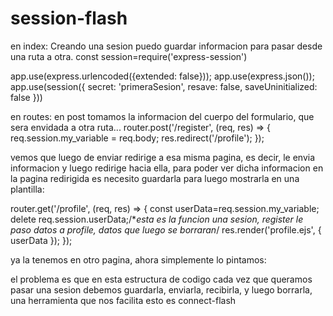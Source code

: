 # session-flash
en index:
Creando una sesion puedo guardar informacion para pasar desde una ruta a otra.
const session=require('express-session')

app.use(express.urlencoded({extended: false}));
app.use(express.json());
app.use(session({
    secret: 'primeraSesion',
    resave: false,
    saveUninitialized: false
}))

en routes:
en post tomamos la informacion del cuerpo del formulario, que sera envidada a otra ruta...
router.post('/register', (req, res) => {
    req.session.my_variable = req.body;
    res.redirect('/profile'); 
});

vemos que luego de enviar redirige a esa misma pagina, es decir, le envia informacion y luego redirige hacia ella, para poder ver dicha informacion en la pagina redirigida es necesito guardarla para luego mostrarla en una plantilla:

router.get('/profile', (req, res) => {
    const userData=req.session.my_variable; 
    delete req.session.userData;/**esta es la funcion una sesion, register le paso datos a profile,
    datos que luego se borraran*/
    res.render('profile.ejs', {
        userData
    });
});

ya la tenemos en otro pagina, ahora simplemente lo pintamos:
<!--
<body>
    <span><%= userData.email %></span>
    <span><%= userData.password %></span>
</body>
-->

el problema es que en esta estructura de codigo cada vez que queramos pasar una sesion debemos guardarla, enviarla, recibirla, y luego borrarla, una herramienta que nos facilita esto es connect-flash

